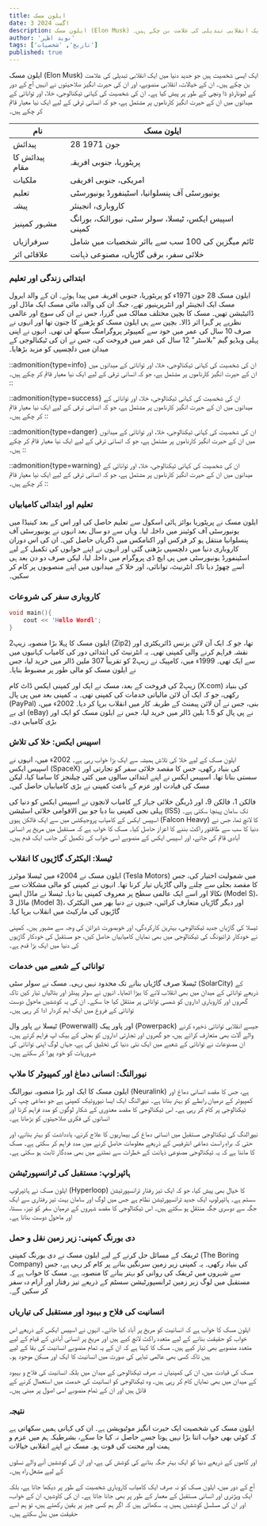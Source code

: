 ```yaml
---
title: ایلون مسک
date: 3 اگست 2024
description: ایلون مسک (Elon Musk) ایک ایسی شخصیت ہیں جو جدید دنیا میں ایک انقلابی تبدیلی کی علامت بن چکے ہیں۔
author: 'نوید اظہر'
tags: ['تاریخ', 'شخصیات']
published: true
---
```


ایلون مسک (Elon Musk) ایک ایسی شخصیت ہیں جو جدید دنیا میں ایک انقلابی تبدیلی کی علامت بن چکے ہیں۔ ان کے خیالات، انقلابی منصوبے، اور ان کی حیرت انگیز صلاحیتوں نے انہیں آج کے دور کے لیونارڈو ڈا ونچی کے طور پر پیش کیا ہے۔ ان کی شخصیت کی کہانی ٹیکنالوجی، خلا، اور توانائی کے میدانوں میں ان کے حیرت انگیز کارناموں پر مشتمل ہے، جو کہ انسانی ترقی کے لیے ایک نیا معیار قائم کر چکے ہیں۔

| نام               | ایلون مسک                           |
|------------------|--------------------------------------|
| پیدائش            | 28 جون 1971                           |
| پیدائش کا مقام     | پریٹوریا، جنوبی افریقہ                 |
| ملکیات            | امریکی، جنوبی افریقی                   |
| تعلیم             | یونیورسٹی آف پنسلوانیا، اسٹینفورڈ یونیورسٹی  |
| پیشہ              | کاروباری، انجینئر                     |
| مشہور کمپنیز       | اسپیس ایکس، ٹیسلا، سولر سٹی، نیورالنک، بورانگ کمپنی |
| سرفرازیاں         | ٹائم میگزین کی 100 سب سے بااثر شخصیات میں شامل |
| علاقائی اثر        | خلائی سفر، برقی گاڑیاں، مصنوعی ذہانت |


### ابتدائی زندگی اور تعلیم

ایلون مسک 28 جون 1971ء کو پریٹوریا، جنوبی افریقہ میں پیدا ہوئے۔ ان کے والد ایرول مسک ایک انجینئر اور انٹرپرینیور تھے، جبکہ ان کی والدہ مائی مسک ایک ماڈل اور ڈائیٹیشن تھیں۔ مسک کا بچپن مختلف ممالک میں گزرا، جس نے ان کی سوچ اور عالمی نظریے پر گہرا اثر ڈالا۔ بچپن سے ہی ایلون مسک کو پڑھنے کا جنون تھا اور انہوں نے صرف 10 سال کی عمر میں خود سے کمپیوٹر پروگرامنگ سیکھ لی تھی۔ انہوں نے اپنی پہلی ویڈیو گیم "بلاسٹر" 12 سال کی عمر میں فروخت کی، جس نے ان کی ٹیکنالوجی کے میدان میں دلچسپی کو مزید بڑھایا۔


::admonition{type=info}
 ان کی شخصیت کی کہانی ٹیکنالوجی، خلا، اور توانائی کے میدانوں میں ان کے حیرت انگیز کارناموں پر مشتمل ہے، جو کہ انسانی ترقی کے لیے ایک نیا معیار قائم کر چکے ہیں۔
::

::admonition{type=success}
 ان کی شخصیت کی کہانی ٹیکنالوجی، خلا، اور توانائی کے میدانوں میں ان کے حیرت انگیز کارناموں پر مشتمل ہے، جو کہ انسانی ترقی کے لیے ایک نیا معیار قائم کر چکے ہیں۔
::

::admonition{type=danger}
 ان کی شخصیت کی کہانی ٹیکنالوجی، خلا، اور توانائی کے میدانوں میں ان کے حیرت انگیز کارناموں پر مشتمل ہے، جو کہ انسانی ترقی کے لیے ایک نیا معیار قائم کر چکے ہیں۔
::

::admonition{type=warning}
 ان کی شخصیت کی کہانی ٹیکنالوجی، خلا، اور توانائی کے میدانوں میں ان کے حیرت انگیز کارناموں پر مشتمل ہے، جو کہ انسانی ترقی کے لیے ایک نیا معیار قائم کر چکے ہیں۔
::

### تعلیم اور ابتدائی کامیابیاں

ایلون مسک نے پریٹوریا بوائز ہائی اسکول سے تعلیم حاصل کی اور اس کے بعد کینیڈا میں یونیورسٹی آف کوئینز میں داخلہ لیا۔ وہاں سے دو سال بعد انہوں نے یونیورسٹی آف پنسلوانیا منتقل ہو کر فزکس اور اکنامکس میں ڈگریاں حاصل کیں۔ ان کی اس دوران کاروباری دنیا میں دلچسپی بڑھتی گئی اور انہوں نے اپنے خوابوں کی تکمیل کے لیے اسٹینفورڈ یونیورسٹی میں پی ایچ ڈی پروگرام میں داخلہ لیا، لیکن صرف دو دن بعد ہی اسے چھوڑ دیا تاکہ انٹرنیٹ، توانائی، اور خلا کے میدانوں میں اپنے منصوبوں پر کام کر سکیں۔

### کاروباری سفر کی شروعات

```C++
void main(){
    cout << 'Hello Wordl';
}
```

ایلون مسک کا پہلا بڑا منصوبہ زیپ2 (Zip2) تھا، جو کہ ایک آن لائن بزنس ڈائریکٹری اور نقشہ فراہم کرنے والی کمپنی تھی۔ یہ انٹرنیٹ کی ابتدائی دور کی کامیاب کہانیوں میں سے ایک تھی۔ 1999ء میں، کامپیک نے زیپ2 کو تقریباً 307 ملین ڈالر میں خرید لیا، جس نے ایلون مسک کو مالی طور پر مضبوط بنایا۔

زیپ2 کی فروخت کے بعد، مسک نے ایک اور کمپنی ایکس ڈاٹ کام (X.com) کی بنیاد رکھی، جو کہ ایک آن لائن مالیاتی خدمات کی کمپنی تھی۔ یہ کمپنی بعد میں پی پال (PayPal) بنی، جس نے آن لائن پیمنٹ کے طریقہ کار میں انقلاب برپا کر دیا۔ 2002ء میں، ای بے (eBay) نے پی پال کو 1.5 بلین ڈالر میں خرید لیا، جس نے ایلون مسک کو ایک اور بڑی کامیابی دی۔

### اسپیس ایکس: خلا کی تلاش

ایلون مسک کے لیے خلا کی تلاش ہمیشہ سے ایک بڑا خواب رہی ہے۔ 2002ء میں، انہوں نے اسپیس ایکس (SpaceX) کی بنیاد رکھی، جس کا مقصد خلائی سفر کو تجارتی اور سستی بنانا تھا۔ اسپیس ایکس نے اپنے ابتدائی سالوں میں کئی چیلنجز کا سامنا کیا، لیکن مسک کی قیادت اور عزم کے باعث کمپنی نے بڑی کامیابیاں حاصل کیں۔

فالکن 1، فالکن 9، اور ڈریگن خلائی جہاز کے کامیاب لانچوں نے اسپیس ایکس کو دنیا کی پہلی نجی کمپنی بنا دیا جو بین الاقوامی خلائی اسٹیشن (ISS) تک سامان پہنچا سکتی ہے۔ اسپیس ایکس کے کامیاب پروجیکٹس میں سے ایک فالکن ہیوی (Falcon Heavy) کا لانچ تھا، جس نے دنیا کا سب سے طاقتور راکٹ بننے کا اعزاز حاصل کیا۔ مسک کا خواب ہے کہ مستقبل میں مریخ پر انسانی آبادی قائم کی جائے، اور اسپیس ایکس کے منصوبے اسی خواب کی تکمیل کی جانب ایک قدم ہیں۔

### ٹیسلا: الیکٹرک گاڑیوں کا انقلاب

ایلون مسک نے 2004ء میں ٹیسلا موٹرز (Tesla Motors) میں شمولیت اختیار کی، جس کا مقصد بجلی سے چلنے والی گاڑیاں تیار کرنا تھا۔ انہوں نے کمپنی کو مالی مشکلات سے نکالا اور اسے ایک عالمی سطح پر معروف کمپنی بنا دیا۔ ٹیسلا نے ماڈل ایس (Model S)، ماڈل 3 (Model 3)، اور دیگر گاڑیاں متعارف کرائیں، جنہوں نے دنیا بھر میں الیکٹرک گاڑیوں کی مارکیٹ میں انقلاب برپا کیا۔

ٹیسلا کی گاڑیاں جدید ٹیکنالوجی، بہترین کارکردگی، اور خوبصورت ڈیزائن کی وجہ سے مشہور ہیں۔ کمپنی نے خودکار ڈرائیونگ کی ٹیکنالوجی میں بھی نمایاں کامیابیاں حاصل کیں، جو مستقبل کی خودکار گاڑیوں کی دنیا میں ایک بڑا قدم ہے۔

### توانائی کے شعبے میں خدمات

ٹیسلا صرف گاڑیاں بنانے تک محدود نہیں رہی۔ مسک نے سولر سٹی (SolarCity) کے ذریعے توانائی کے میدان میں بھی انقلاب لانے کا بیڑا اٹھایا۔ انہوں نے سولر پینلز اور بٹالیاں تیار کیں تاکہ گھروں اور کاروباری اداروں کو شمسی توانائی پر منتقل کیا جا سکے۔ ان کی یہ کوششیں ماحول دوست توانائی کے فروغ میں ایک اہم کردار ادا کر رہی ہیں۔

ٹیسلا نے پاور وال (Powerwall) اور پاور پیک (Powerpack) جیسے انقلابی توانائی ذخیرہ کرنے والے آلات بھی متعارف کرائے ہیں، جو گھروں اور تجارتی اداروں کو بجلی کے بیک اپ فراہم کرتے ہیں۔ ان مصنوعات نے توانائی کے شعبے میں ایک نئی دنیا کی تخلیق کی ہے، جہاں لوگ اپنی توانائی کی ضروریات کو خود پورا کر سکتے ہیں۔

### نیورالنگ: انسانی دماغ اور کمپیوٹر کا ملاپ

ایلون مسک کا ایک اور بڑا منصوبہ نیورالنگ (Neuralink) ہے، جس کا مقصد انسانی دماغ اور کمپیوٹر کے درمیان رابطے کو بہتر بنانا ہے۔ نیورالنگ ایک ایسا نیوروٹیک کمپنی ہے جو دماغی چِپ کی ٹیکنالوجی پر کام کر رہی ہے۔ اس ٹیکنالوجی کا مقصد معذوری کے شکار لوگوں کو مدد فراہم کرنا اور انسانوں کی فکری صلاحیتوں کو بڑھانا ہے۔

نیورالنگ کی ٹیکنالوجی مستقبل میں انسانی دماغ کی بیماریوں کا علاج کرنے، یادداشت کو بہتر بنانے، اور حتی کہ براہِ راست دماغی انٹرفیس کے ذریعے معلومات حاصل کرنے میں مدد فراہم کر سکتی ہے۔ مسک کا ماننا ہے کہ یہ ٹیکنالوجی مصنوعی ذہانت کے خطرات سے نمٹنے میں بھی مددگار ثابت ہو سکتی ہے۔

### ہائپرلوپ: مستقبل کی ٹرانسپورٹیشن

ایلون مسک نے ہائپرلوپ (Hyperloop) کا خیال بھی پیش کیا، جو کہ ایک تیز رفتار ٹرانسپورٹیشن سسٹم ہے۔ ہائپرلوپ ایک جدید ٹرانسپورٹیشن نظام ہے جس میں لوگ اور سامان بہت تیز رفتاری سے ایک جگہ سے دوسری جگہ منتقل ہو سکتے ہیں۔ اس ٹیکنالوجی کا مقصد شہروں کے درمیان سفر کو تیز، سستا، اور ماحول دوست بنانا ہے۔

### دی بورنگ کمپنی: زیر زمین نقل و حمل

ٹریفک کے مسائل حل کرنے کے لیے ایلون مسک نے دی بورنگ کمپنی (The Boring Company) کی بنیاد رکھی۔ یہ کمپنی زیر زمین سرنگیں بنانے پر کام کر رہی ہے، جس سے شہروں میں ٹریفک کی روانی کو بہتر بنانے کا منصوبہ ہے۔ مسک کا خواب ہے کہ مستقبل میں لوگ زیر زمین ٹرانسپورٹیشن سسٹم کے ذریعے تیز رفتار اور آرام دہ سفر کر سکیں گے۔

### انسانیت کی فلاح و بہبود اور مستقبل کی تیاریاں

ایلون مسک کا خواب ہے کہ انسانیت کو مریخ پر آباد کیا جائے۔ انہوں نے اسپیس ایکس کے ذریعے اس خواب کو حقیقت بنانے کے لیے متعدد راکٹ لانچ کیے ہیں اور مریخ پر انسانی آبادی کے قیام کے لیے متعدد منصوبے بھی تیار کیے ہیں۔ مسک کا کہنا ہے کہ ان کے یہ تمام منصوبے انسانیت کی بقا کے لیے ہیں تاکہ کسی بھی عالمی تباہی کی صورت میں انسانیت کا ایک اور مسکن موجود ہو۔

مسک کی قیادت میں، ان کی کمپنیاں نہ صرف ٹیکنالوجی کے میدان میں بلکہ انسانیت کی فلاح و بہبود کے میدان میں بھی نمایاں کام کر رہی ہیں۔ وہ ٹیکنالوجی کو انسانیت کی خدمت میں استعمال کرنے کے قائل ہیں اور ان کے تمام منصوبے اسی اصول پر مبنی ہیں۔

### نتیجہ

ایلون مسک کی شخصیت ایک حیرت انگیز موٹیویشن ہے۔ ان کی کہانی ہمیں سکھاتی ہے کہ کوئی بھی خواب اتنا بڑا نہیں ہوتا جسے حاصل نہ کیا جا سکے، بشرطیکہ ہم میں عزم و ہمت اور محنت کی قوت ہو۔ مسک نے اپنے انقلابی خیالات

 اور کاموں کے ذریعے دنیا کو ایک بہتر جگہ بنانے کی کوشش کی ہے، اور ان کی کوششیں آنے والے نسلوں کے لیے مشعل راہ ہیں۔

آج کے دور میں، ایلون مسک کو نہ صرف ایک کامیاب کاروباری شخصیت کے طور پر دیکھا جاتا ہے، بلکہ ایک ویژنری اور انسانی مستقبل کے معمار کے طور پر بھی جانا جاتا ہے۔ ان کی کاوشیں، ان کے خواب، اور ان کی مسلسل کوششیں ہمیں یہ سکھاتی ہیں کہ اگر ہم کسی چیز پر یقین رکھتے ہیں، تو ہم اسے حقیقت میں بدل سکتے ہیں۔